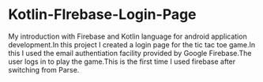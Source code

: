 # Kotlin-FIrebase-Login-Page
My introduction with Firebase and Kotlin language for android application development.In this project I created a login page for the tic tac toe game.In this I used the email authentiation facility provided by Google Firebase.The user logs in to play the game.This is the first time I used firebase after switching from Parse.
